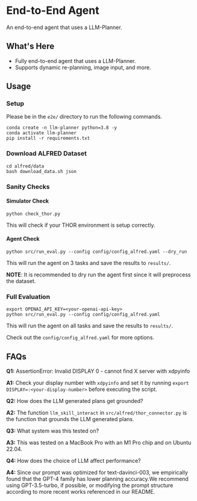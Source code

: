 # End-to-End Agent

An end-to-end agent that uses a LLM-Planner.


## What's Here

- Fully end-to-end agent that uses a LLM-Planner.
- Supports dynamic re-planning, image input, and more.

## Usage

### Setup   

Please be in the `e2e/` directory to run the following commands.

```
conda create -n llm-planner python=3.8 -y
conda activate llm-planner
pip install -r requirements.txt
```

### Download ALFRED Dataset

```
cd alfred/data
bash download_data.sh json
```

### Sanity Checks
#### Simulator Check

```
python check_thor.py
```
This will check if your THOR environment is setup correctly.

#### Agent Check

```
python src/run_eval.py --config config/config_alfred.yaml --dry_run
```
This will run the agent on 3 tasks and save the results to `results/`.

**NOTE**: It is recommended to dry run the agent first since it will preprocess the dataset.

### Full Evaluation

```
export OPENAI_API_KEY=<your-openai-api-key>
python src/run_eval.py --config config/config_alfred.yaml
```
This will run the agent on all tasks and save the results to `results/`.

Check out the `config/config_alfred.yaml` for more options.

## FAQs

**Q1:** AssertionError: Invalid DISPLAY 0 - cannot find X server with xdpyinfo

**A1:** Check your display number with `xdpyinfo` and set it by running `export DISPLAY=:<your-display-number>` before executing the script.

**Q2:** How does the LLM generated plans get grounded?

**A2:** The function `llm_skill_interact` in `src/alfred/thor_connector.py` is the function that grounds the LLM generated plans.

**Q3:** What system was this tested on?

**A3:** This was tested on a MacBook Pro with an M1 Pro chip and on Ubuntu 22.04.

**Q4:** How does the choice of LLM affect performance?

**A4:** Since our prompt was optimized for text-davinci-003, we empirically found that the GPT-4 family has lower planning accuracy.We recommend using GPT-3.5-turbo, if possible, or modifying the prompt structure according to more recent works referenced in our README.


